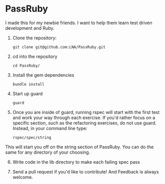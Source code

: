 PassRuby
========
I made this for my newbie friends.  I want to help them learn test driven development and Ruby.

1. Clone the repository:

    `git clone git@github.com:LNA/PassRuby.git`

2. cd into the repository 

    `cd PassRuby/`

3. Install the gem dependencies 

    `bundle install`

4. Start up guard 

    `guard`

5. Once you are inside of guard, running rspec will start with the first test and work your way through each exercise.  If you'd rather focus on a specific section, such as the refactoring exercises, do not use guard.  Instead, in your command line type:
 
    `rspec/spec/string`

This will start you off on the string section of PassRuby.  You can do the same for any directory of your choosing.

6. Write code in the lib directory to make each failing spec pass


7. Send a pull request if you'd like to contribute! And Feedback is always welcome.
